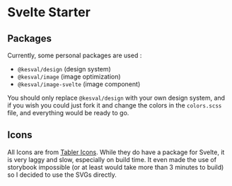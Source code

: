 # Svelte Starter

## Packages

Currently, some personal packages are used :

- `@kesval/design` (design system)
- `@kesval/image` (image optimization)
- `@kesval/image-svelte` (image component)

You should only replace `@kesval/design` with your own design system, and if you wish you could just fork it and change the colors in the `colors.scss` file, and everything would be ready to go.

## Icons

All Icons are from [Tabler Icons](https://tabler-icons.io/). While they do have a package for Svelte, it is very laggy and slow, especially on build time. It even made the use of storybook impossible (or at least would take more than 3 minutes to build) so I decided to use the SVGs directly.
